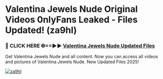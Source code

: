 # Valentina Jewels Nude Original Videos 0nlyFans Leaked - Files Updated! (za9hl)

<h3>🔴 CLICK HERE 🌐==►► <a href="https://tinyurl.com/yrmya6cz" rel="nofollow">Valentina Jewels Nude Updated Files</a></h3>

Get Valentina Jewels Nude and all content. Now you can access all videos and pictures of Valentina Jewels Nude. New Updated Files 2025!

[![za9hl](https://i.imgur.com/FMdXYCs.gif)](https://tinyurl.com/yrmya6cz)
